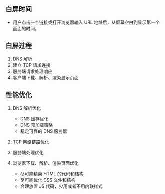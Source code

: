 <!--
 * @Author: lijy
-->
## 白屏时间
- 用户点击一个链接或打开浏览器输入 URL 地址后，从屏幕空白到显示第一个画面的时间。

## 白屏过程
1. DNS 解析
2. 建立 TCP 请求连接
3. 服务端请求处理响应
4. 客户端下载、解析、渲染显示页面

## 性能优化
1. DNS 解析优化
    - DNS 缓存优化
    - DNS 预加载策略
    - 稳定可靠的 DNS 服务器

2. TCP 网络链路优化

3. 服务端处理优化

4. 浏览器下载、解析、渲染页面优化
    - 尽可能精简 HTML 的代码和结构
    - 尽可能优化 CSS 文件和结构
    - 合理放置 JS 代码，少用或者不用内联样式